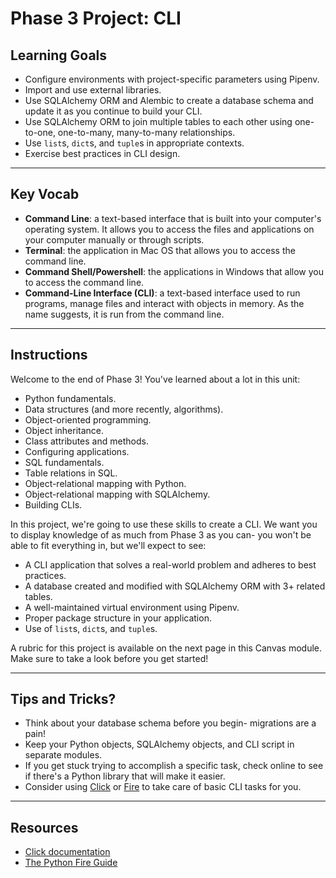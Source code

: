 # Phase 3 Project: CLI

## Learning Goals

- Configure environments with project-specific parameters using Pipenv.
- Import and use external libraries.
- Use SQLAlchemy ORM and Alembic to create a database schema and update it as you
  continue to build your CLI.
- Use SQLAlchemy ORM to join multiple tables to each other using one-to-one,
  one-to-many, many-to-many relationships.
- Use `list`s, `dict`s, and `tuple`s in appropriate contexts.
- Exercise best practices in CLI design.

***

## Key Vocab

- **Command Line**: a text-based interface that is built into your computer's
operating system. It allows you to access the files and applications on your
computer manually or through scripts.
- **Terminal**: the application in Mac OS that allows you to access the command
line.
- **Command Shell/Powershell**: the applications in Windows that allow you to access
the command line.
- **Command-Line Interface (CLI)**: a text-based interface used to run programs,
manage files and interact with objects in memory. As the name suggests, it is
run from the command line.

***

## Instructions

Welcome to the end of Phase 3! You've learned about a lot in this unit:

- Python fundamentals.
- Data structures (and more recently, algorithms).
- Object-oriented programming.
- Object inheritance.
- Class attributes and methods.
- Configuring applications.
- SQL fundamentals.
- Table relations in SQL.
- Object-relational mapping with Python.
- Object-relational mapping with SQLAlchemy.
- Building CLIs.

In this project, we're going to use these skills to create a CLI. We want you to
display knowledge of as much from Phase 3 as you can- you won't be able to fit
everything in, but we'll expect to see:

- A CLI application that solves a real-world problem and adheres to best
  practices.
- A database created and modified with SQLAlchemy ORM with 3+ related tables.
- A well-maintained virtual environment using Pipenv.
- Proper package structure in your application.
- Use of `list`s, `dict`s, and `tuple`s.

A rubric for this project is available on the next page in this Canvas module.
Make sure to take a look before you get started!

***

## Tips and Tricks?

- Think about your database schema before you begin- migrations are a pain!
- Keep your Python objects, SQLAlchemy objects, and CLI script in separate
  modules.
- If you get stuck trying to accomplish a specific task, check online to see if
  there's a Python library that will make it easier.
- Consider using [Click][click] or [Fire][fire] to take care of basic CLI tasks
  for you.

***

## Resources

- [Click documentation][click]
- [The Python Fire Guide][fire]

[click]: https://click.palletsprojects.com/en/8.1.x/
[fire]: https://google.github.io/python-fire/guide/

